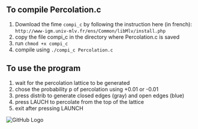 ## To compile Percolation.c
1. Download the fime ```compi_c``` by following the instruction here (in french):
```http://www-igm.univ-mlv.fr/ens/Common/libMlv/install.php```
2. copy the file compi_c in the directory where Percolation.c is saved
3. run ```chmod +x compi_c ```
4. compile using ```./compi_c Percolation.c```

## To use the program

1. wait for the percolation lattice to be generated
2. chose the probability p of percolation using +0.01 or -0.01
3. press distrib to generate closed edges (gray) and open edges (blue)
4. press LAUCH to percolate from the top of the lattice
5. exit after pressing LAUNCH

![GitHub Logo](/percolator.png)




